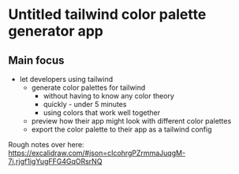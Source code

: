 # Untitled tailwind color palette generator app

## Main focus
- let developers using tailwind
  - generate color palettes for tailwind
    - without having to know any color theory
    - quickly - under 5 minutes
    - using colors that work well together
  - preview how their app might look with different color palettes
  - export the color palette to their app as a tailwind config 

Rough notes over here: https://excalidraw.com/#json=cIcohrgPZrmmaJuqgM-7i,rjgf1igYugFFG4GqORsrNQ

